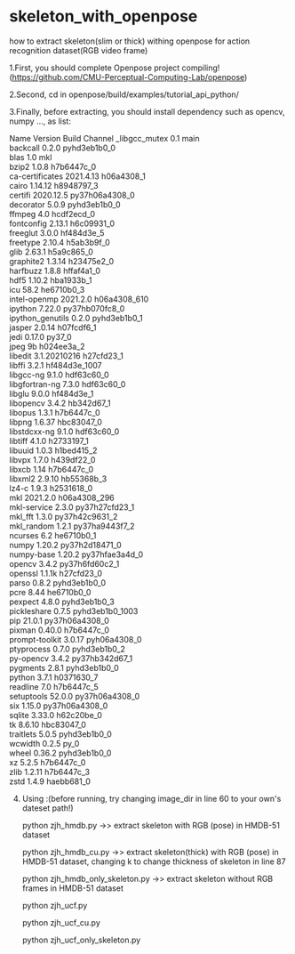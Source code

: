 # skeleton_with_openpose
how to extract skeleton(slim or thick) withing openpose for action recognition dataset(RGB video frame)

1.First, you should complete Openpose project compiling!(https://github.com/CMU-Perceptual-Computing-Lab/openpose)

2.Second, cd in openpose/build/examples/tutorial_api_python/

3.Finally, before extracting, you should install dependency such as opencv, numpy ..., as list:

Name                    Version                   Build  Channel
_libgcc_mutex             0.1                        main  
backcall                  0.2.0              pyhd3eb1b0_0  
blas                      1.0                         mkl  
bzip2                     1.0.8                h7b6447c_0  
ca-certificates           2021.4.13            h06a4308_1  
cairo                     1.14.12              h8948797_3  
certifi                   2020.12.5        py37h06a4308_0  
decorator                 5.0.9              pyhd3eb1b0_0  
ffmpeg                    4.0                  hcdf2ecd_0  
fontconfig                2.13.1               h6c09931_0  
freeglut                  3.0.0                hf484d3e_5  
freetype                  2.10.4               h5ab3b9f_0  
glib                      2.63.1               h5a9c865_0  
graphite2                 1.3.14               h23475e2_0  
harfbuzz                  1.8.8                hffaf4a1_0  
hdf5                      1.10.2               hba1933b_1  
icu                       58.2                 he6710b0_3  
intel-openmp              2021.2.0           h06a4308_610  
ipython                   7.22.0           py37hb070fc8_0  
ipython_genutils          0.2.0              pyhd3eb1b0_1  
jasper                    2.0.14               h07fcdf6_1  
jedi                      0.17.0                   py37_0  
jpeg                      9b                   h024ee3a_2  
libedit                   3.1.20210216         h27cfd23_1  
libffi                    3.2.1             hf484d3e_1007  
libgcc-ng                 9.1.0                hdf63c60_0  
libgfortran-ng            7.3.0                hdf63c60_0  
libglu                    9.0.0                hf484d3e_1  
libopencv                 3.4.2                hb342d67_1  
libopus                   1.3.1                h7b6447c_0  
libpng                    1.6.37               hbc83047_0  
libstdcxx-ng              9.1.0                hdf63c60_0  
libtiff                   4.1.0                h2733197_1  
libuuid                   1.0.3                h1bed415_2  
libvpx                    1.7.0                h439df22_0  
libxcb                    1.14                 h7b6447c_0  
libxml2                   2.9.10               hb55368b_3  
lz4-c                     1.9.3                h2531618_0  
mkl                       2021.2.0           h06a4308_296  
mkl-service               2.3.0            py37h27cfd23_1  
mkl_fft                   1.3.0            py37h42c9631_2  
mkl_random                1.2.1            py37ha9443f7_2  
ncurses                   6.2                  he6710b0_1  
numpy                     1.20.2           py37h2d18471_0  
numpy-base                1.20.2           py37hfae3a4d_0  
opencv                    3.4.2            py37h6fd60c2_1  
openssl                   1.1.1k               h27cfd23_0  
parso                     0.8.2              pyhd3eb1b0_0  
pcre                      8.44                 he6710b0_0  
pexpect                   4.8.0              pyhd3eb1b0_3  
pickleshare               0.7.5           pyhd3eb1b0_1003  
pip                       21.0.1           py37h06a4308_0  
pixman                    0.40.0               h7b6447c_0  
prompt-toolkit            3.0.17             pyh06a4308_0  
ptyprocess                0.7.0              pyhd3eb1b0_2  
py-opencv                 3.4.2            py37hb342d67_1  
pygments                  2.8.1              pyhd3eb1b0_0  
python                    3.7.1                h0371630_7  
readline                  7.0                  h7b6447c_5  
setuptools                52.0.0           py37h06a4308_0  
six                       1.15.0           py37h06a4308_0  
sqlite                    3.33.0               h62c20be_0  
tk                        8.6.10               hbc83047_0  
traitlets                 5.0.5              pyhd3eb1b0_0  
wcwidth                   0.2.5                      py_0  
wheel                     0.36.2             pyhd3eb1b0_0  
xz                        5.2.5                h7b6447c_0  
zlib                      1.2.11               h7b6447c_3  
zstd                      1.4.9                haebb681_0

4. Using :(before running, try changing image_dir in line 60 to your own's dateset path!)

    python zjh_hmdb.py   ->> extract skeleton with RGB (pose) in HMDB-51 dataset
    
    python zjh_hmdb_cu.py  ->> extract skeleton(thick) with RGB (pose) in HMDB-51 dataset, changing k to change thickness of skeleton in line 87
    
    python zjh_hmdb_only_skeleton.py ->> extract skeleton without RGB frames in HMDB-51 dataset
    
    python zjh_ucf.py
    
    python zjh_ucf_cu.py
    
    python zjh_ucf_only_skeleton.py
    
